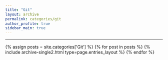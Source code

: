 ```yaml
---
title: "Git"
layout: archive
permalink: categories/git
author_profile: true
sidebar_main: true
---
```


***

{% assign posts = site.categories['Git'] %}
{% for post in posts %} {% include archive-single2.html type=page.entries_layout %} {% endfor %}